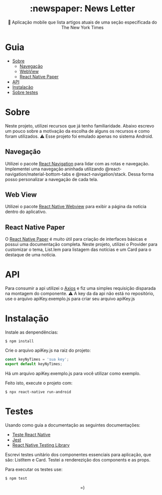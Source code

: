 <h1 align="center">
    :newspaper: News Letter
</h1>
<p align="center">🚀 Aplicação mobile que lista artigos atuais de uma seção especificada do The New York Times</p>

Guia
=================
<!--ts-->
   * [Sobre](#Sobre)
      * [Navegação](#Navegação)
      * [WebView](#WebView)
      * [React Native Paper](#Paper)
   * [API](#API)
   * [Instalação](#Instalação)
   * [Sobre testes](#Testes)
<!--te-->

Sobre
=====
Neste projeto, utilizei recursos que já tenho familiaridade. Abaixo escrevo um pouco sobre a motivação da escolha de alguns os recursos e como foram utilizados. 
:warning: Esse projeto foi emulado apenas no sistema Android.


Navegação
-----

Utilizei o pacote  <a href="https://reactnavigation.org/">React Navigation</a> para lidar com as rotas e navegação. Implementei uma navegação aninhada utilizando @react-navigation/material-bottom-tabs e @react-navigation/stack. Dessa forma posso personalizar a navegação de cada tela.


Web View
-----

Utilizei o pacote  <a href="https://github.com/react-native-webview/react-native-webview">React Native Webview</a> para exibir a página da noticia dentro do aplicativo. 

React Native Paper
-----

O <a href="https://callstack.github.io/react-native-paper/">React Native Paper</a> é muito útil para criação de interfaces básicas e possui uma documentação completa. Neste projeto, utilizei  o Provider para customizar o tema, List.Iem para listagem das notícias e um Card para o destaque de uma notícia. 

API
=====
Para consumir a api utilizei o <a href="https://github.com/axios/axios">Axios</a> e fiz uma simples requisição disparada na montagem do componente.
:warning: A key da da api não está no repositório, use o arquivo apiKey.exemplo.js para criar seu arquivo apiKey.js


Instalação
=====
Instale as denpendências:

```shell
$ npm install
```

Crie o arquivo apiKey.js na raiz do projeto:

```js
const keyNyTimes = 'sua key';
export default keyNyTimes;
```
Há um arquivo apiKey.exemplo.js para você utilizar como exemplo. 

Feito isto, execute o projeto com:

```shell
$ npx react-native run-android
```

Testes
=====
Usando como guia a documentação as seguintes documentações: 
- <a href="https://reactnative.dev/docs/testing-overview">Teste React Native</a>
- <a href="https://jestjs.io/docs/pt-BR/tutorial-react-native">Jest</a>
- <a href="https://callstack.github.io/react-native-testing-library/">React Native Testing Library</a>

Escrevi testes unitário dos componentes essenciais para aplicação, que são: ListItem e Card. Testei a renderezição dos components e as props.


Para executar os testes use:

```shell
$ npm test
```


<p align="center">=)</p>
